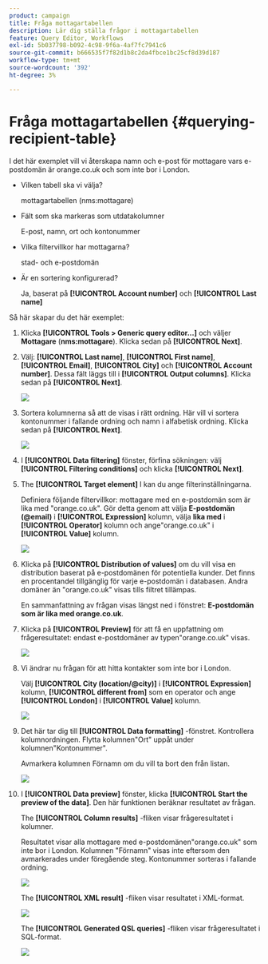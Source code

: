 ```yaml
---
product: campaign
title: Fråga mottagartabellen
description: Lär dig ställa frågor i mottagartabellen
feature: Query Editor, Workflows
exl-id: 5b037798-b092-4c98-9f6a-4af7fc7941c6
source-git-commit: b666535f7f82d1b8c2da4fbce1bc25cf8d39d187
workflow-type: tm+mt
source-wordcount: '392'
ht-degree: 3%

---
```


# Fråga mottagartabellen {#querying-recipient-table}



I det här exemplet vill vi återskapa namn och e-post för mottagare vars e-postdomän är orange.co.uk och som inte bor i London.

* Vilken tabell ska vi välja?

  mottagartabellen (nms:mottagare)

* Fält som ska markeras som utdatakolumner

  E-post, namn, ort och kontonummer

* Vilka filtervillkor har mottagarna?

  stad- och e-postdomän

* Är en sortering konfigurerad?

  Ja, baserat på **[!UICONTROL Account number]** och **[!UICONTROL Last name]**

Så här skapar du det här exemplet:

1. Klicka **[!UICONTROL Tools > Generic query editor...]** och väljer **Mottagare** (**nms:mottagare**). Klicka sedan på **[!UICONTROL Next]**.
1. Välj: **[!UICONTROL Last name]**, **[!UICONTROL First name]**, **[!UICONTROL Email]**, **[!UICONTROL City]** och **[!UICONTROL Account number]**. Dessa fält läggs till i **[!UICONTROL Output columns]**. Klicka sedan på **[!UICONTROL Next]**.

   ![](assets/query_editor_03.png)

1. Sortera kolumnerna så att de visas i rätt ordning. Här vill vi sortera kontonummer i fallande ordning och namn i alfabetisk ordning. Klicka sedan på **[!UICONTROL Next]**.

   ![](assets/query_editor_04.png)

1. I **[!UICONTROL Data filtering]** fönster, förfina sökningen: välj **[!UICONTROL Filtering conditions]** och klicka **[!UICONTROL Next]**.
1. The **[!UICONTROL Target element]** I kan du ange filterinställningarna.

   Definiera följande filtervillkor: mottagare med en e-postdomän som är lika med &quot;orange.co.uk&quot;. Gör detta genom att välja **E-postdomän (@email)** i **[!UICONTROL Expression]** kolumn, välja **lika med** i **[!UICONTROL Operator]** kolumn och ange&quot;orange.co.uk&quot; i **[!UICONTROL Value]** kolumn.

   ![](assets/query_editor_05.png)

1. Klicka på **[!UICONTROL Distribution of values]** om du vill visa en distribution baserat på e-postdomänen för potentiella kunder. Det finns en procentandel tillgänglig för varje e-postdomän i databasen. Andra domäner än &quot;orange.co.uk&quot; visas tills filtret tillämpas.

   En sammanfattning av frågan visas längst ned i fönstret: **E-postdomän som är lika med orange.co.uk**.

1. Klicka på **[!UICONTROL Preview]** för att få en uppfattning om frågeresultatet: endast e-postdomäner av typen&quot;orange.co.uk&quot; visas.

   ![](assets/query_editor_nveau_17.png)

1. Vi ändrar nu frågan för att hitta kontakter som inte bor i London.

   Välj **[!UICONTROL City (location/@city)]** i **[!UICONTROL Expression]** kolumn, **[!UICONTROL different from]** som en operator och ange **[!UICONTROL London]** i **[!UICONTROL Value]** kolumn.

   ![](assets/query_editor_08.png)

1. Det här tar dig till **[!UICONTROL Data formatting]** -fönstret. Kontrollera kolumnordningen. Flytta kolumnen&quot;Ort&quot; uppåt under kolumnen&quot;Kontonummer&quot;.

   Avmarkera kolumnen Förnamn om du vill ta bort den från listan.

   ![](assets/query_editor_nveau_15.png)

1. I **[!UICONTROL Data preview]** fönster, klicka **[!UICONTROL Start the preview of the data]**. Den här funktionen beräknar resultatet av frågan.

   The **[!UICONTROL Column results]** -fliken visar frågeresultatet i kolumner.

   Resultatet visar alla mottagare med e-postdomänen&quot;orange.co.uk&quot; som inte bor i London. Kolumnen &quot;Förnamn&quot; visas inte eftersom den avmarkerades under föregående steg. Kontonummer sorteras i fallande ordning.

   ![](assets/query_editor_nveau_12.png)

   The **[!UICONTROL XML result]** -fliken visar resultatet i XML-format.

   ![](assets/query_editor_nveau_13.png)

   The **[!UICONTROL Generated QSL queries]** -fliken visar frågeresultatet i SQL-format.

   ![](assets/query_editor_nveau_14.png)
